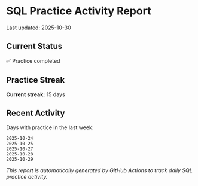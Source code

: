 # SQL Practice Activity Report

Last updated: 2025-10-30

## Current Status

✅ Practice completed

## Practice Streak

**Current streak:** 15 days

## Recent Activity

Days with practice in the last week:

```
2025-10-24
2025-10-25
2025-10-27
2025-10-28
2025-10-29
```

*This report is automatically generated by GitHub Actions to track daily SQL practice activity.*
